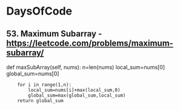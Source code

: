 # DaysOfCode

## 53. Maximum Subarray - https://leetcode.com/problems/maximum-subarray/

def maxSubArray(self, nums):
        n=len(nums)
        local_sum=nums[0]
        global_sum=nums[0]
        
        for i in range(1,n):
            local_sum=nums[i]+max(local_sum,0)
            global_sum=max(global_sum,local_sum)
        return global_sum 
